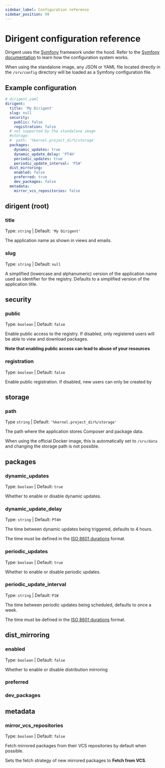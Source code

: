 ```yaml
---
sidebar_label: Configuration reference
sidebar_position: 99
---
```


# Dirigent configuration reference

Dirigent uses the [Symfony][symfony] framework under the hood. Refer to the [Symfony documentation][symfony-docs-config]
to learn how the configuration system works.

When using the standalone image, any JSON or YAML file located directly in the `/srv/config` directory will be loaded
as a Symfony configuration file.

## Example configuration

```yaml
# dirigent.yaml
dirigent:
  title: 'My Dirigent'
  slug: null
  security:
    public: false
    registration: false
  # not supported by the standalone image
  #storage:
  #  path: '%kernel.project_dir%/storage'
  packages:
    dynamic_updates: true
    dynamic_update_delay: 'PT4H'
    periodic_updates: true
    periodic_update_interval: 'P1W'
  dist_mirroring:
    enabled: false
    preferred: true
    dev_packages: false
  metadata:
    mirror_vcs_repositories: false
```

## dirigent (root)

### title

Type: `string` | Default: `'My Dirigent'`

The application name as shown in views and emails.

### slug

Type: `string` | Default: `null`

A simplified (lowercase and alphanumeric) version of the application name used as identifier for the registry. Defaults
to a simplified version of the application title.

## security

### public

Type: `boolean` | Default: `false`

Enable public access to the registry. If disabled, only registered users will be able to view and download packages. 

**Note that enabling public access can lead to abuse of your resources**

### registration

Type: `boolean` | Default: `false`

Enable public registration. If disabled, new users can only be created by 

## storage

### path

Type `string` | Default: `'%kernel.project_dir%/storage'`

The path where the application stores Composer and package data.

When using the official Docker image, this is automatically set to `/srv/data` and changing the storage path
is not possible.

## packages

### dynamic_updates

Type: `boolean` | Default: `true`

Whether to enable or disable dynamic updates.

### dynamic_update_delay

Type: `string` | Default: `PT4H`

The time between dynamic updates being triggered, defaults to 4 hours.

The time must be defined in the [ISO 8601 durations][iso-8601-durations] format.

### periodic_updates

Type: `boolean` | Default: `true`

Whether to enable or disable periodic updates.

### periodic_update_interval

Type: `string` | Default: `P1W`

The time between periodic updates being scheduled, defaults to once a week.

The time must be defined in the [ISO 8601 durations][iso-8601-durations] format.

## dist_mirroring

### enabled

Type: `boolean` | Default: `false`

Whether to enable or disable distribution mirroring

### preferred

### dev_packages

## metadata

### mirror_vcs_repositories

Type: `boolean` | Default: `false`

Fetch mirrored packages from their VCS repositories by default when possible.

Sets the fetch strategy of new mirrored packages to **Fetch from VCS**.

[iso-8601-durations]: https://en.wikipedia.org/wiki/ISO_8601#Durations
[symfony]: https://symfony.com
[symfony-docs-config]: https://symfony.com/doc/current/configuration.html
